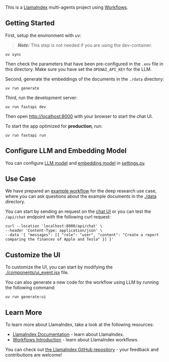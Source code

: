 This is a [LlamaIndex](https://www.llamaindex.ai/) multi-agents project using [Workflows](https://docs.llamaindex.ai/en/stable/understanding/workflows/).

## Getting Started

First, setup the environment with uv:

> **_Note:_** This step is not needed if you are using the dev-container.

```shell
uv sync
```

Then check the parameters that have been pre-configured in the `.env` file in this directory.
Make sure you have set the `OPENAI_API_KEY` for the LLM.

Second, generate the embeddings of the documents in the `./data` directory:

```shell
uv run generate
```

Third, run the development server:

```shell
uv run fastapi dev
```

Then open [http://localhost:8000](http://localhost:8000) with your browser to start the chat UI.

To start the app optimized for **production**, run:

```
uv run fastapi run
```

## Configure LLM and Embedding Model

You can configure [LLM model](https://docs.llamaindex.ai/en/stable/module_guides/models/llms) and [embedding model](https://docs.llamaindex.ai/en/stable/module_guides/models/embeddings) in [settings.py](app/settings.py).

## Use Case

We have prepared an [example workflow](./app/workflow.py) for the deep research use case, where you can ask questions about the example documents in the [./data](./data) directory.

You can start by sending an request on the [chat UI](http://localhost:8000) or you can test the `/api/chat` endpoint with the following curl request:

```
curl --location 'localhost:8000/api/chat' \
--header 'Content-Type: application/json' \
--data '{ "messages": [{ "role": "user", "content": "Create a report comparing the finances of Apple and Tesla" }] }'
```

## Customize the UI

To customize the UI, you can start by modifying the [./components/ui_event.jsx](./components/ui_event.jsx) file.

You can also generate a new code for the workflow using LLM by running the following command:

```
uv run generate:ui
```

## Learn More

To learn more about LlamaIndex, take a look at the following resources:

- [LlamaIndex Documentation](https://docs.llamaindex.ai) - learn about LlamaIndex.
- [Workflows Introduction](https://docs.llamaindex.ai/en/stable/understanding/workflows/) - learn about LlamaIndex workflows.

You can check out [the LlamaIndex GitHub repository](https://github.com/run-llama/llama_index) - your feedback and contributions are welcome!
